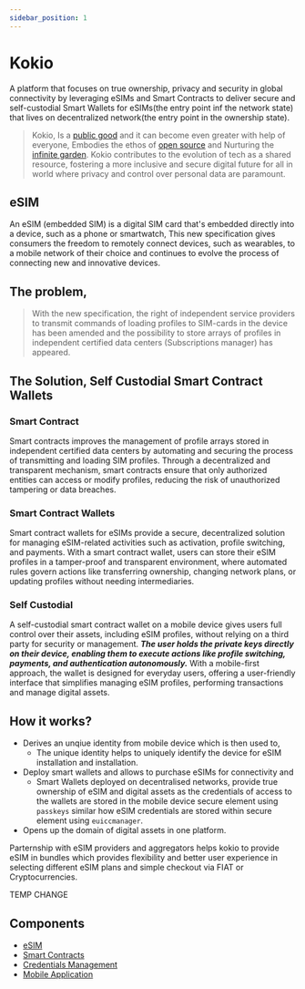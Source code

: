 ```yaml
---
sidebar_position: 1
---
```


# Kokio

A platform that focuses on true ownership, privacy and security in global connectivity by leveraging eSIMs and Smart Contracts to deliver secure and self-custodial Smart Wallets for eSIMs(the entry point inf the network state) that lives on decentralized network(the entry point in the ownership state).

> Kokio,
> Is a [public good](https://en.wikipedia.org/wiki/Public_good) and it can become even greater with help of everyone,
> Embodies the ethos of [open source](https://en.wikipedia.org/wiki/Open-source_software) and
> Nurturing the [infinite garden](https://ethereum.foundation/infinitegarden).
> Kokio contributes to the evolution of tech as a shared resource, fostering a more inclusive and secure digital future for all in world where privacy and control over personal data are paramount.

## eSIM

An eSIM (embedded SIM) is a digital SIM card that's embedded directly into a device, such as a phone or smartwatch, This new specification gives consumers the freedom to remotely connect devices, such as wearables, to a mobile network of their choice and continues to evolve the process of connecting new and innovative devices.

## The problem,

> With the new specification, the right of independent service providers to transmit commands of loading profiles to SIM-cards in the device has been amended and the possibility to store arrays of profiles in independent certified data centers (Subscriptions manager) has appeared.

## The Solution, Self Custodial Smart Contract Wallets

### Smart Contract

Smart contracts improves the management of profile arrays stored in independent certified data centers by automating and securing the process of transmitting and loading SIM profiles.
Through a decentralized and transparent mechanism, smart contracts ensure that only authorized entities can access or modify profiles, reducing the risk of unauthorized tampering or data breaches.

### Smart Contract Wallets

Smart contract wallets for eSIMs provide a secure, decentralized solution for managing eSIM-related activities such as activation, profile switching, and payments. With a smart contract wallet, users can store their eSIM profiles in a tamper-proof and transparent environment, where automated rules govern actions like transferring ownership, changing network plans, or updating profiles without needing intermediaries.

### Self Custodial

A self-custodial smart contract wallet on a mobile device gives users full control over their assets, including eSIM profiles, without relying on a third party for security or management. _**The user holds the private keys directly on their device, enabling them to execute actions like profile switching, payments, and authentication autonomously.**_
With a mobile-first approach, the wallet is designed for everyday users, offering a user-friendly interface that simplifies managing eSIM profiles, performing transactions and manage digital assets.

## How it works?

- Derives an unqiue identity from mobile device which is then used to,
  - The unique identity helps to uniquely identify the device for eSIM installation and installation.
- Deploy smart wallets and allows to purchase eSIMs for connectivity and
  - Smart Wallets deployed on decentralised networks, provide true ownership of eSIM and digital assets as the credentials of access to the wallets are stored in the mobile device secure element using `passkeys` similar how eSIM credentials are stored within secure element using `euiccmanager`.
- Opens up the domain of digital assets in one platform.

Parternship with eSIM providers and aggregators helps kokio to provide eSIM in bundles which provides flexibility and better user experience in selecting different eSIM plans and simple checkout via FIAT or Cryptocurrencies.

TEMP CHANGE

## Components

- [eSIM](https://github.com/Blockchain-Powered-eSIM/eSIM-Wallet/wiki/eSIM-and-Key-Integration-Point)
- [Smart Contracts](https://github.com/Blockchain-Powered-eSIM/smart-contract-suite)
- [Credentials Management](https://github.com/Blockchain-Powered-eSIM/eSIM-Wallet/wiki/Key-Management)
- [Mobile Application](https://github.com/Blockchain-Powered-eSIM/eSIM-Wallet/wiki)
